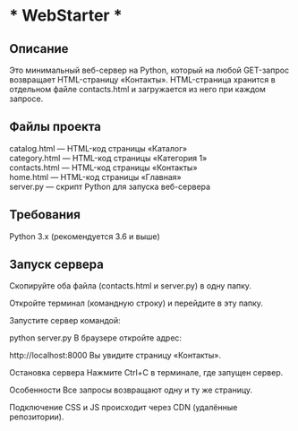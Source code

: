﻿# * WebStarter * 
## Описание
Это минимальный веб-сервер на Python, который на любой GET-запрос возвращает HTML-страницу «Контакты».
HTML-страница хранится в отдельном файле contacts.html и загружается из него при каждом запросе.

## Файлы проекта  
catalog.html — HTML-код страницы «Каталог»  
category.html — HTML-код страницы «Категория 1»  
contacts.html — HTML-код страницы «Контакты»  
home.html — HTML-код страницы «Главная»  
server.py — скрипт Python для запуска веб-сервера  

## Требования
Python 3.x (рекомендуется 3.6 и выше)

## Запуск сервера
Скопируйте оба файла (contacts.html и server.py) в одну папку.

Откройте терминал (командную строку) и перейдите в эту папку.

Запустите сервер командой:

python server.py
В браузере откройте адрес:

http://localhost:8000
Вы увидите страницу «Контакты».

Остановка сервера
Нажмите Ctrl+C в терминале, где запущен сервер.

Особенности
Все запросы возвращают одну и ту же страницу.

Подключение CSS и JS происходит через CDN (удалённые репозитории).
